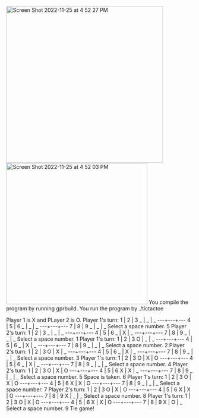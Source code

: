 <img width="422" alt="Screen Shot 2022-11-25 at 4 52 27 PM" src="https://user-images.githubusercontent.com/102774700/204066637-864c52e9-7706-4d38-b183-075e60ef4b46.png">
<img width="380" alt="Screen Shot 2022-11-25 at 4 52 03 PM" src="https://user-images.githubusercontent.com/102774700/204066658-0672b237-c130-477d-b7d4-19f0644e22e5.png">
You compile the program by running gprbuild.
You run the program by ./tictactoe

Player 1 is X and PLayer 2 is O.
Player  1's turn:
 1 | 2 | 3
 _ | _ | _
---+---+---
 4 | 5 | 6
 _ | _ | _
---+---+---
 7 | 8 | 9
 _ | _ | _
Select a space number.
5
Player  2's turn:
 1 | 2 | 3
 _ | _ | _
---+---+---
 4 | 5 | 6
 _ | X | _
---+---+---
 7 | 8 | 9
 _ | _ | _
Select a space number.
1
Player  1's turn:
 1 | 2 | 3
 O | _ | _
---+---+---
 4 | 5 | 6
 _ | X | _
---+---+---
 7 | 8 | 9
 _ | _ | _
Select a space number.
2
Player  2's turn:
 1 | 2 | 3
 O | X | _
---+---+---
 4 | 5 | 6
 _ | X | _
---+---+---
 7 | 8 | 9
 _ | _ | _
Select a space number.
3
Player  1's turn:
 1 | 2 | 3
 O | X | O
---+---+---
 4 | 5 | 6
 _ | X | _
---+---+---
 7 | 8 | 9
 _ | _ | _
Select a space number.
4
Player  2's turn:
 1 | 2 | 3
 O | X | O
---+---+---
 4 | 5 | 6
 X | X | _
---+---+---
 7 | 8 | 9
 _ | _ | _
Select a space number.
5
Space is taken.
6
Player  1's turn:
 1 | 2 | 3
 O | X | O
---+---+---
 4 | 5 | 6
 X | X | O
---+---+---
 7 | 8 | 9
 _ | _ | _
Select a space number.
7
Player  2's turn:
 1 | 2 | 3
 O | X | O
---+---+---
 4 | 5 | 6
 X | X | O
---+---+---
 7 | 8 | 9
 X | _ | _
Select a space number.
8
Player  1's turn:
 1 | 2 | 3
 O | X | O
---+---+---
 4 | 5 | 6
 X | X | O
---+---+---
 7 | 8 | 9
 X | O | _
Select a space number.
9
Tie game!
